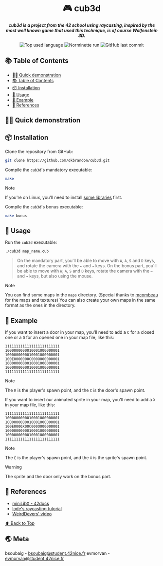 <h1 align="center">🎮 cub3d</h1>

<p align="center">
	<b><i>cub3d is a project from the 42 school using raycasting, inspired by the most well known game that used this technique, is of course Wolfenstein 3D.</i></b><br>
</p>

<p align="center">
	<img alt="Top used language" src="https://img.shields.io/github/languages/top/okbrandon/cub3d?color=success"/>
	<img alt="Norminette run" src="https://github.com/okbrandon/cub3d/actions/workflows/42-norminette.yml/badge.svg"/>
	<img alt="GitHub last commit" src="https://img.shields.io/github/last-commit/okbrandon/cub3d"/>
</p>

## 📚 Table of Contents

- [👨‍🏫 Quick demonstration](#-quick-demonstration)
- [📚 Table of Contents](#-table-of-contents)
- [📦 Installation](#-installation)
- [📝 Usage](#-usage)
- [📝 Example](#-example)
- [📎 References](#-references)

## 👨‍🏫 Quick demonstration

## 📦 Installation

Clone the repository from GitHub:
```sh
git clone https://github.com/okbrandon/cub3d.git
```

Compile the `cub3d`'s mandatory executable:
```sh
make
```
> [!NOTE]  
> If you're on Linux, you'll need to install [some libraries](https://harm-smits.github.io/42docs/libs/minilibx/getting_started.html#compilation-on-linux) first.

Compile the `cub3d`'s bonus executable:
```sh
make bonus
```

## 📝 Usage

Run the `cub3d` executable:
```sh
./cub3d map_name.cub
```
> On the mandatory part, you'll be able to move with `W`, `A`, `S` and `D` keys, and rotate the camera with the `←` and `→` keys.
> On the bonus part, you'll be able to move with `W`, `A`, `S` and `D` keys, rotate the camera with the `←` and `→` keys, but also using the mouse.

> [!NOTE]
> You can find some maps in the `maps` directory. (Special thanks to [mcombeau](https://github.com/mcombeau/cub3D) for the maps and textures)
> You can also create your own maps in the same format as the ones in the directory.

## 📝 Example

If you want to insert a door in your map, you'll need to add a `C` for a closed one or a `O` for an opened one in your map file, like this:
```
1111111111111111111111111
1000000000010001000000001
1000000000010001000000001
100E0000000C000O000000001
1000000000010001000000001
1000000000010001000000001
1111111111111111111111111
```
> [!NOTE]
> The `E` is the player's spawn point, and the `C` is the door's spawn point.

If you want to insert our animated sprite in your map, you'll need to add a `X` in your map file, like this:
```
1111111111111111111111111
1000000000010001000000001
1000000000010001000000001
100E0000X00C000O000000001
1000000000010001000000001
1000000000010001000000001
1111111111111111111111111
```
> [!NOTE]
> The `E` is the player's spawn point, and the `X` is the sprite's spawn point.

> [!WARNING]
> The sprite and the door only work on the bonus part.

## 📎 References

- [miniLibX - 42docs](https://harm-smits.github.io/42docs/libs/minilibx/getting_started.html)
- [lode's raycasting tutorial](https://lodev.org/cgtutor/raycasting.html)
- [WeirdDevers' video](https://youtu.be/g8p7nAbDz6Y?si=v6Bxxvr8yZHDMuvP)

[⬆ Back to Top](#-table-of-contents)

## 🌏 Meta

bsoubaig - bsoubaig@student.42nice.fr
evmorvan - evmorvan@student.42nice.fr